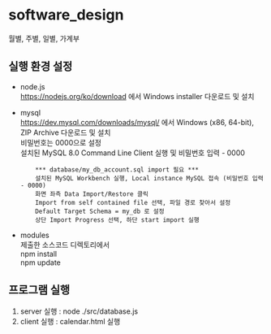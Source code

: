 # software_design
월별, 주별, 일별, 가계부

## 실행 환경 설정
- node.js<br>
https://nodejs.org/ko/download 에서 Windows installer 다운로드 및 설치

- mysql<br>
https://dev.mysql.com/downloads/mysql/ 에서 Windows (x86, 64-bit), ZIP Archive 다운로드 및 설치<br>
		  비밀번호는 0000으로 설정<br>
		  설치된 MySQL 8.0 Command Line Client 실행 및 비밀번호 입력 - 0000<br>
		  
		  *** database/my_db_account.sql import 필요 ***
		  설치된 MySQL Workbench 실행, Local instance MySQL 접속 (비밀번호 입력 - 0000)
		  화면 좌측 Data Import/Restore 클릭
		  Import from self contained file 선택, 파일 경로 찾아서 설정
		  Default Target Schema = my_db 로 설정
		  상단 Import Progress 선택, 하단 start import 실행
			
- modules<br>
제출한 소스코드 디렉토리에서<br>
		  npm install<br>
		  npm update


## 프로그램 실행
1. server 실행  : node ./src/database.js
2. client 실행  : calendar.html 실행
